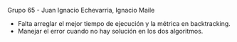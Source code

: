 Grupo 65 - Juan Ignacio Echevarria, Ignacio Maile

- Falta arreglar el mejor tiempo de ejecución y la métrica en backtracking.
- Manejar el error cuando no hay solución en los dos algoritmos.